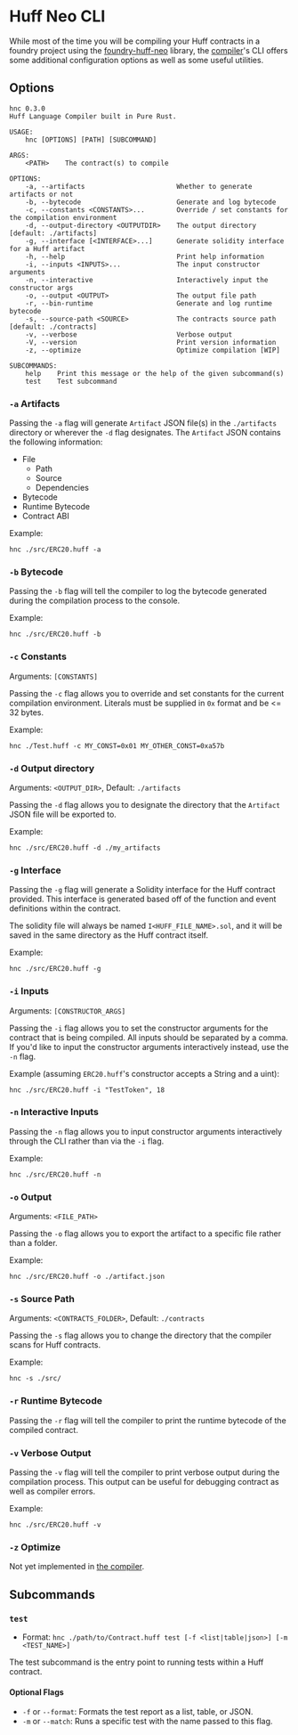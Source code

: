 # Huff Neo CLI

While most of the time you will be compiling your Huff contracts in a foundry
project using the [foundry-huff-neo](https://github.com/cakevm/foundry-huff-neo)
library, the [compiler](https://github.com/cakevm/huff-neo)'s CLI offers some additional configuration options as well as some useful utilities.

## Options

```plaintext
hnc 0.3.0
Huff Language Compiler built in Pure Rust.

USAGE:
    hnc [OPTIONS] [PATH] [SUBCOMMAND]

ARGS:
    <PATH>    The contract(s) to compile

OPTIONS:
    -a, --artifacts                       Whether to generate artifacts or not
    -b, --bytecode                        Generate and log bytecode
    -c, --constants <CONSTANTS>...        Override / set constants for the compilation environment
    -d, --output-directory <OUTPUTDIR>    The output directory [default: ./artifacts]
    -g, --interface [<INTERFACE>...]      Generate solidity interface for a Huff artifact
    -h, --help                            Print help information
    -i, --inputs <INPUTS>...              The input constructor arguments
    -n, --interactive                     Interactively input the constructor args
    -o, --output <OUTPUT>                 The output file path
    -r, --bin-runtime                     Generate and log runtime bytecode
    -s, --source-path <SOURCE>            The contracts source path [default: ./contracts]
    -v, --verbose                         Verbose output
    -V, --version                         Print version information
    -z, --optimize                        Optimize compilation [WIP]

SUBCOMMANDS:
    help    Print this message or the help of the given subcommand(s)
    test    Test subcommand
```

### `-a` Artifacts

Passing the `-a` flag will generate `Artifact` JSON file(s) in the `./artifacts`
directory or wherever the `-d` flag designates. The `Artifact` JSON contains
the following information:
* File
  * Path
  * Source
  * Dependencies
* Bytecode
* Runtime Bytecode
* Contract ABI

Example:
```shell
hnc ./src/ERC20.huff -a
```

### `-b` Bytecode

Passing the `-b` flag will tell the compiler to log the bytecode generated during
the compilation process to the console.

Example:
```shell
hnc ./src/ERC20.huff -b
```

### `-c` Constants

Arguments: `[CONSTANTS]`

Passing the `-c` flag allows you to override and set constants for the current compilation environment. Literals must be supplied in `0x` format and be <= 32 bytes.

Example:
```shell
hnc ./Test.huff -c MY_CONST=0x01 MY_OTHER_CONST=0xa57b
```

### `-d` Output directory

Arguments: `<OUTPUT_DIR>`, Default: `./artifacts`

Passing the `-d` flag allows you to designate the directory that the `Artifact`
JSON file will be exported to.

Example:
```shell
hnc ./src/ERC20.huff -d ./my_artifacts
```

### `-g` Interface

Passing the `-g` flag will generate a Solidity interface for the Huff contract
provided. This interface is generated based off of the function and event
definitions within the contract.

The solidity file will always be named `I<HUFF_FILE_NAME>.sol`, and it will be
saved in the same directory as the Huff contract itself.

Example:
```shell
hnc ./src/ERC20.huff -g
```

### `-i` Inputs

Arguments: `[CONSTRUCTOR_ARGS]`

Passing the `-i` flag allows you to set the constructor arguments for the
contract that is being compiled. All inputs should be separated by a comma.
If you'd like to input the constructor arguments interactively instead,
use the `-n` flag.

Example (assuming `ERC20.huff`'s constructor accepts a String and a uint):
```shell
hnc ./src/ERC20.huff -i "TestToken", 18
```

### `-n` Interactive Inputs

Passing the `-n` flag allows you to input constructor arguments
interactively through the CLI rather than via the `-i` flag.

Example:
```shell
hnc ./src/ERC20.huff -n
```

### `-o` Output

Arguments: `<FILE_PATH>`

Passing the `-o` flag allows you to export the artifact to a specific file
rather than a folder.

Example:
```shell
hnc ./src/ERC20.huff -o ./artifact.json
```

### `-s` Source Path

Arguments: `<CONTRACTS_FOLDER>`, Default: `./contracts`

Passing the `-s` flag allows you to change the directory that the compiler scans
for Huff contracts.

Example:
```shell
hnc -s ./src/
```

### `-r` Runtime Bytecode

Passing the `-r` flag will tell the compiler to print the runtime bytecode
of the compiled contract.

### `-v` Verbose Output

Passing the `-v` flag will tell the compiler to print verbose output during
the compilation process. This output can be useful for debugging contract
as well as compiler errors.

Example:
```shell
hnc ./src/ERC20.huff -v
```

### `-z` Optimize

Not yet implemented in [the compiler](https://github.com/cakevm/huff-neo).

## Subcommands

### `test`

- Format: `hnc ./path/to/Contract.huff test [-f <list|table|json>] [-m <TEST_NAME>]`

The test subcommand is the entry point to running tests within a Huff contract.

#### Optional Flags
* `-f` or `--format`: Formats the test report as a list, table, or JSON.
* `-m` or `--match`: Runs a specific test with the name passed to this flag.
